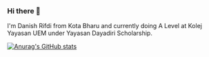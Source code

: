 ### Hi there 👋

I'm Danish Rifdi from Kota Bharu and currently doing A Level at Kolej Yayasan UEM under Yayasan Dayadiri Scholarship.

[![Anurag's GitHub stats](https://github-readme-stats.vercel.app/api?username=danishrifdi)](https://github.com/anuraghazra/github-readme-stats)
